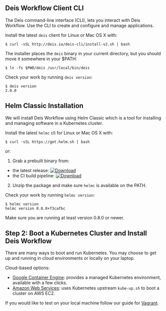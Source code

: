 ## Deis Workflow Client CLI

The Deis command-line interface (CLI), lets you interact with Deis Workflow.
Use the CLI to create and configure and manage applications.

Install the latest `deis` client for Linux or Mac OS X with:

    $ curl -sSL http://deis.io/deis-cli/install-v2.sh | bash

The installer places the `deis` binary in your current directory, but you
should move it somewhere in your $PATH:

    $ ln -fs $PWD/deis /usr/local/bin/deis

Check your work by running `deis version`:

    $ deis version
    2.0.0

## Helm Classic Installation

We will install Deis Workflow using Helm Classic which is a tool for installing and managing software in a Kubernetes cluster.

Install the latest `helmc` cli for Linux or Mac OS X with:

    $ curl -sSL https://get.helm.sh | bash

*or*:

1. Grab a prebuilt binary from:
  - the latest release: [ ![Download](https://api.bintray.com/packages/deis/helm/helmc/images/download.svg) ](https://bintray.com/deis/helm/helmc/_latestVersion#files)
  - the CI build pipeline: [ ![Download](https://api.bintray.com/packages/deis/helm-ci/helmc/images/download.svg) ](https://bintray.com/deis/helm-ci/helmc/_latestVersion#files)
2. Unzip the package and make sure `helmc` is available on the PATH.

Check your work by running `helmc version`:

    $ helmc version
    helmc version 0.8.0+f3cafbc

Make sure you are running at least version 0.8.0 or newer.

## Step 2: Boot a Kubernetes Cluster and Install Deis Workflow

There are many ways to boot and run Kubernetes. You may choose to get up and running in cloud environments or locally on
your laptop.

Cloud-based options:

* [Google Container Engine](provider/gke/boot.md): provides a managed Kubernetes environment, available with a few clicks.
* [Amazon Web Services](provider/aws/boot.md): uses Kubernetes upstream `kube-up.sh` to boot a cluster on AWS EC2.

If you would like to test on your local machine follow our guide for [Vagrant](provider/vagrant/boot.md).
